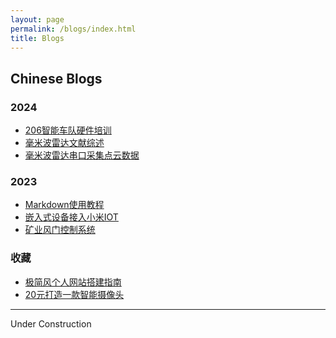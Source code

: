 ```yaml
---
layout: page
permalink: /blogs/index.html
title: Blogs
---
```


## Chinese Blogs

### 2024

- [206智能车队硬件培训](https://jiachenghuang.com//blogs/206yingjian)<br>
- [毫米波雷达文献综述](https://jiachenghuang.com//blogs/mmWave)<br>
- [毫米波雷达串口采集点云数据](https://jiachenghuang.com//blogs/mmWaveGUI)<br>

### 2023

- [Markdown使用教程](https://jiachenghuang.com//blogs/Markdown)<br>
- [嵌入式设备接入小米IOT](https://iot.mi.com/fe-op)<br>
- [矿业风门控制系统](https://jiachenghuang.com//blogs/servo)<br>

### 收藏
- [极简风个人网站搭建指南](https://caihanlin.com/blogs/web)<br>
- [20元打造一款智能摄像头](https://www.iching.love/tech/make-a-smart-camera/)<br>

---

Under Construction


